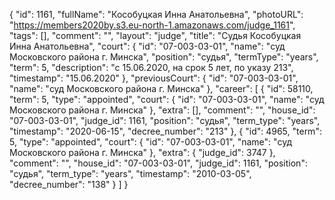 {
    "id": 1161,
    "fullName": "Кособуцкая Инна Анатольевна",
    "photoURL": "https://members2020by.s3.eu-north-1.amazonaws.com/judge_1161",
    "tags": [],
    "comment": "",
    "layout": "judge",
    "title": "Судья Кособуцкая Инна Анатольевна",
    "court": {
        "id": "07-003-03-01",
        "name": "суд Московского района г. Минска",
        "position": "судья",
        "termType": "years",
        "term": 5,
        "description": "c 15.06.2020, на срок 5 лет, по указу 213",
        "timestamp": "15.06.2020"
    },
    "previousCourt": {
        "id": "07-003-03-01",
        "name": "суд Московского района г. Минска"
    },
    "career": [
        {
            "id": 58110,
            "term": 5,
            "type": "appointed",
            "court": {
                "id": "07-003-03-01",
                "name": "суд Московского района г. Минска"
            },
            "extra": [],
            "comment": "",
            "house_id": "07-003-03-01",
            "judge_id": 1161,
            "position": "судья",
            "term_type": "years",
            "timestamp": "2020-06-15",
            "decree_number": "213"
        },
        {
            "id": 4965,
            "term": 5,
            "type": "appointed",
            "court": {
                "id": "07-003-03-01",
                "name": "суд Московского района г. Минска"
            },
            "extra": {
                "judge_id": 3747
            },
            "comment": "",
            "house_id": "07-003-03-01",
            "judge_id": 1161,
            "position": "судья",
            "term_type": "years",
            "timestamp": "2010-03-05",
            "decree_number": "138"
        }
    ]
}